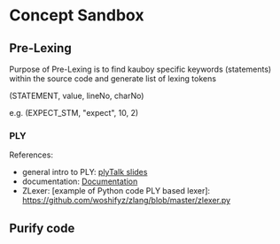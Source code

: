 Concept Sandbox
=================


Pre-Lexing
--------------------------

Purpose of Pre-Lexing is to find kauboy specific keywords (statements) within the source code and generate list of lexing tokens

(STATEMENT, value, lineNo, charNo)

e.g.
(EXPECT_STM, "expect", 10, 2)


### PLY

References:
- general intro to PLY:  [plyTalk slides](http://www.dabeaz.com/ply/PLYTalk.pdf)
- documentation:  [Documentation](http://www.dabeaz.com/ply/ply.html#ply_nn36)
- ZLexer: [example of Python code PLY based lexer]: https://github.com/woshifyz/zlang/blob/master/zlexer.py

Purify code
--------------------------
